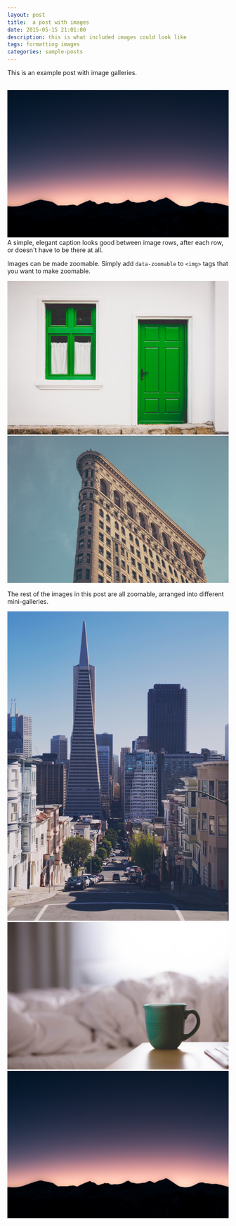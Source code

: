 ```yaml
---
layout: post
title:  a post with images
date: 2015-05-15 21:01:00
description: this is what included images could look like
tags: formatting images
categories: sample-posts
---
```

This is an example post with image galleries.

<div class="row mt-3">
    <div class="col-sm mt-3 mt-md-0">
        <img src="assets/img/9.jpg" alt="">
    </div>
    <div class="col-sm mt-3 mt-md-0">
        <img src="assets/img/7.jpg" alt="">
    </div>
</div>
<div class="caption">
    A simple, elegant caption looks good between image rows, after each row, or doesn't have to be there at all.
</div>

Images can be made zoomable.
Simply add `data-zoomable` to `<img>` tags that you want to make zoomable.

<div class="row mt-3">
    <div class="col-sm mt-3 mt-md-0">
        <img src="assets/img/8.jpg" alt="">
    </div>
    <div class="col-sm mt-3 mt-md-0">
        <img src="assets/img/10.jpg" alt="">
    </div>
</div>

The rest of the images in this post are all zoomable, arranged into different mini-galleries.

<div class="row mt-3">
    <div class="col-sm mt-3 mt-md-0">
        <img src="assets/img/11.jpg" alt="">
    </div>
    <div class="col-sm mt-3 mt-md-0">
        <img src="assets/img/12.jpg" alt="">
    </div>
    <div class="col-sm mt-3 mt-md-0">
        <img src="assets/img/7.jpg" alt="">
    </div>
</div>
